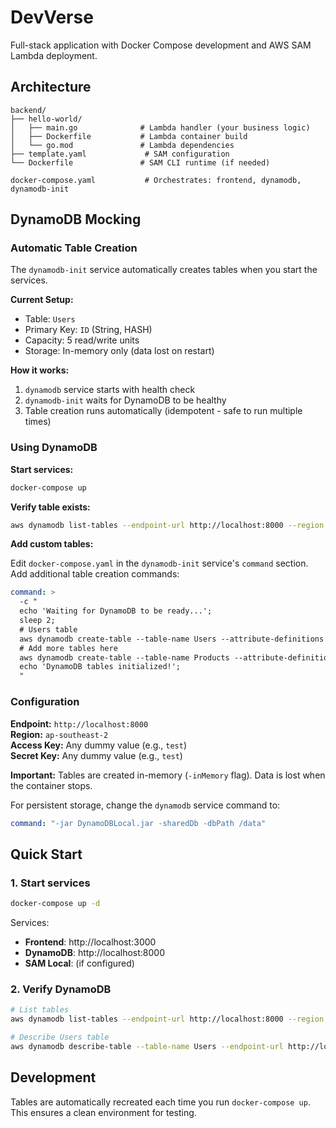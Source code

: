 # DevVerse

Full-stack application with Docker Compose development and AWS SAM Lambda deployment.

## Architecture

```
backend/
├── hello-world/
│   ├── main.go              # Lambda handler (your business logic)
│   ├── Dockerfile           # Lambda container build
│   └── go.mod               # Lambda dependencies
├── template.yaml             # SAM configuration
└── Dockerfile               # SAM CLI runtime (if needed)

docker-compose.yaml           # Orchestrates: frontend, dynamodb, dynamodb-init
```

## DynamoDB Mocking

### Automatic Table Creation

The `dynamodb-init` service automatically creates tables when you start the services.

**Current Setup:**
- Table: `Users`
- Primary Key: `ID` (String, HASH)
- Capacity: 5 read/write units
- Storage: In-memory only (data lost on restart)

**How it works:**
1. `dynamodb` service starts with health check
2. `dynamodb-init` waits for DynamoDB to be healthy
3. Table creation runs automatically (idempotent - safe to run multiple times)

### Using DynamoDB

**Start services:**
```bash
docker-compose up
```

**Verify table exists:**
```bash
aws dynamodb list-tables --endpoint-url http://localhost:8000 --region ap-southeast-2
```

**Add custom tables:**

Edit `docker-compose.yaml` in the `dynamodb-init` service's `command` section. Add additional table creation commands:

```yaml
command: >
  -c "
  echo 'Waiting for DynamoDB to be ready...';
  sleep 2;
  # Users table
  aws dynamodb create-table --table-name Users --attribute-definitions AttributeName=ID,AttributeType=S --key-schema AttributeName=ID,KeyType=HASH --provisioned-throughput ReadCapacityUnits=5,WriteCapacityUnits=5 --endpoint-url http://dynamodb:8000 --region ap-southeast-2 || true;
  # Add more tables here
  aws dynamodb create-table --table-name Products --attribute-definitions AttributeName=SKU,AttributeType=S --key-schema AttributeName=SKU,KeyType=HASH --provisioned-throughput ReadCapacityUnits=5,WriteCapacityUnits=5 --endpoint-url http://dynamodb:8000 --region ap-southeast-2 || true;
  echo 'DynamoDB tables initialized!';
  "
```

### Configuration

**Endpoint:** `http://localhost:8000`  
**Region:** `ap-southeast-2`  
**Access Key:** Any dummy value (e.g., `test`)  
**Secret Key:** Any dummy value (e.g., `test`)

**Important:** Tables are created in-memory (`-inMemory` flag). Data is lost when the container stops.

For persistent storage, change the `dynamodb` service command to:
```yaml
command: "-jar DynamoDBLocal.jar -sharedDb -dbPath /data"
```

## Quick Start

### 1. Start services

```bash
docker-compose up -d
```

Services:
- **Frontend**: http://localhost:3000
- **DynamoDB**: http://localhost:8000
- **SAM Local**: (if configured)

### 2. Verify DynamoDB

```bash
# List tables
aws dynamodb list-tables --endpoint-url http://localhost:8000 --region ap-southeast-2

# Describe Users table
aws dynamodb describe-table --table-name Users --endpoint-url http://localhost:8000 --region ap-southeast-2
```

## Development

Tables are automatically recreated each time you run `docker-compose up`. This ensures a clean environment for testing.
